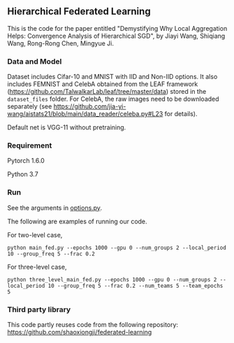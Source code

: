 ## Hierarchical Federated Learning

This is the code for the paper entitled "Demystifying Why Local Aggregation Helps: Convergence Analysis of Hierarchical SGD", by Jiayi Wang, Shiqiang Wang, Rong-Rong Chen, Mingyue Ji.

### Data and Model
Dataset includes Cifar-10 and MNIST with IID and Non-IID options. It also includes FEMNIST and CelebA obtained from the LEAF framework (https://github.com/TalwalkarLab/leaf/tree/master/data) stored in the `dataset_files` folder. For CelebA, the raw images need to be downloaded separately (see https://github.com/jia-yi-wang/aistats21/blob/main/data_reader/celeba.py#L23 for details). 

Default net is VGG-11 without pretraining.

### Requirement 
Pytorch 1.6.0

Python 3.7

### Run

See the arguments in [options.py](utils/options.py).

The following are examples of running our code.

For two-level case, 
```
python main_fed.py --epochs 1000 --gpu 0 --num_groups 2 --local_period 10 --group_freq 5 --frac 0.2
```

For three-level case,
```
python three_level_main_fed.py --epochs 1000 --gpu 0 --num_groups 2 --local_period 10 --group_freq 5 --frac 0.2 --num_teams 5 --team_epochs 5
```

### Third party library
This code partly reuses code from the following repository:   
https://github.com/shaoxiongji/federated-learning  



